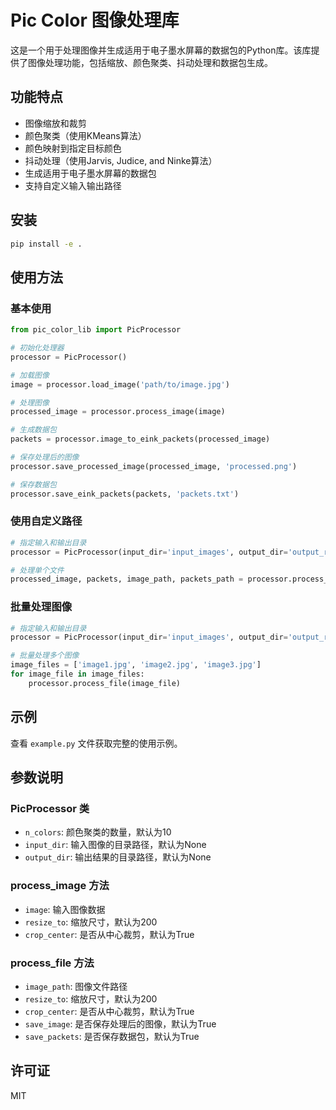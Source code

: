 # Pic Color 图像处理库

这是一个用于处理图像并生成适用于电子墨水屏幕的数据包的Python库。该库提供了图像处理功能，包括缩放、颜色聚类、抖动处理和数据包生成。

## 功能特点

- 图像缩放和裁剪
- 颜色聚类（使用KMeans算法）
- 颜色映射到指定目标颜色
- 抖动处理（使用Jarvis, Judice, and Ninke算法）
- 生成适用于电子墨水屏幕的数据包
- 支持自定义输入输出路径

## 安装

```bash
pip install -e .
```

## 使用方法

### 基本使用

```python
from pic_color_lib import PicProcessor

# 初始化处理器
processor = PicProcessor()

# 加载图像
image = processor.load_image('path/to/image.jpg')

# 处理图像
processed_image = processor.process_image(image)

# 生成数据包
packets = processor.image_to_eink_packets(processed_image)

# 保存处理后的图像
processor.save_processed_image(processed_image, 'processed.png')

# 保存数据包
processor.save_eink_packets(packets, 'packets.txt')
```

### 使用自定义路径

```python
# 指定输入和输出目录
processor = PicProcessor(input_dir='input_images', output_dir='output_results')

# 处理单个文件
processed_image, packets, image_path, packets_path = processor.process_file('image.jpg')
```

### 批量处理图像

```python
# 指定输入和输出目录
processor = PicProcessor(input_dir='input_images', output_dir='output_results')

# 批量处理多个图像
image_files = ['image1.jpg', 'image2.jpg', 'image3.jpg']
for image_file in image_files:
    processor.process_file(image_file)
```

## 示例

查看 `example.py` 文件获取完整的使用示例。

## 参数说明

### PicProcessor 类

- `n_colors`: 颜色聚类的数量，默认为10
- `input_dir`: 输入图像的目录路径，默认为None
- `output_dir`: 输出结果的目录路径，默认为None

### process_image 方法

- `image`: 输入图像数据
- `resize_to`: 缩放尺寸，默认为200
- `crop_center`: 是否从中心裁剪，默认为True

### process_file 方法

- `image_path`: 图像文件路径
- `resize_to`: 缩放尺寸，默认为200
- `crop_center`: 是否从中心裁剪，默认为True
- `save_image`: 是否保存处理后的图像，默认为True
- `save_packets`: 是否保存数据包，默认为True

## 许可证

MIT
